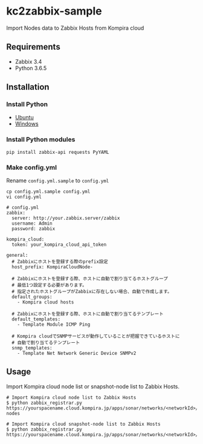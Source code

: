 # kc2zabbix-sample
Import Nodes data to Zabbix Hosts from Kompira cloud

## Requirements
- Zabbix 3.4
- Python 3.6.5


## Installation

### Install Python

- [Ubuntu](http://ubuntuhandbook.org/index.php/2017/07/install-python-3-6-1-in-ubuntu-16-04-lts/)
- [Windows](https://docs.python.org/3.6/using/windows.html)

### Install Python modules
```
pip install zabbix-api requests PyYAML
```

### Make config.yml

Rename `config.yml.sample` to `config.yml`

```
cp config.yml.sample config.yml
vi config.yml
```

```
# config.yml
zabbix:
  server: http://your.zabbix.server/zabbix
  username: Admin
  password: zabbix

kompira_cloud:
  token: your_kompira_cloud_api_token

general:
  # Zabbixにホストを登録する際のprefix設定
  host_prefix: KompiraCloudNode-

  # Zabbixにホストを登録する際、ホストに自動で割り当てるホストグループ
  # 最低1つ設定する必要があります。
  # 指定されたホストグループがZabbixに存在しない場合、自動で作成します。
  default_groups:
    - Kompira cloud hosts

  # Zabbixにホストを登録する際、ホストに自動で割り当てるテンプレート
  default_templates:
    - Template Module ICMP Ping

  # Kompira cloudでSNMPサービスが動作していることが把握できているホストに
  # 自動で割り当てるテンプレート
  snmp_templates:
    - Template Net Network Generic Device SNMPv2
```

## Usage

Import Kompira cloud node list or snapshot-node list to Zabbix Hosts.

```
# Import Kompira cloud node list to Zabbix Hosts
$ python zabbix_registrar.py https://yourspacename.cloud.kompira.jp/apps/sonar/networks/<networkId>/managed-nodes

# Import Kompira cloud snapshot-node list to Zabbix Hosts
$ python zabbix_registrar.py https://yourspacename.cloud.kompira.jp/apps/sonar/networks/<networkId>/snapshots/<snapshotId>/nodes
```

